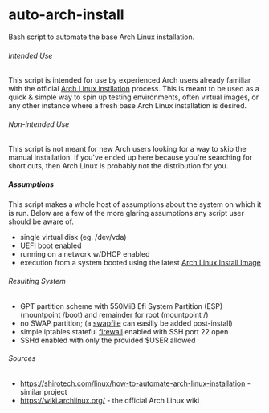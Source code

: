 # auto-arch-install
Bash script to automate the base Arch Linux installation.

###### Intended Use
This script is intended for use by experienced Arch users already familiar with the official [Arch Linux instllation](https://wiki.archlinux.org/index.php/Installation_guide) process. This is meant to be used as a quick & simple way to spin up testing environments, often virtual images, or any other instance where a fresh base Arch Linux installation is desired.

###### Non-intended Use
This script is not meant for new Arch users looking for a way to skip the manual installation. If you've ended up here because you're searching for short cuts, then Arch Linux is probably not the distribution for you.

##### Assumptions
This script makes a whole host of assumptions about the system on which it is run.  Below are a few of the more glaring assumptions any script user should be aware of.
* single virtual disk (eg. /dev/vda)
* UEFI boot enabled
* running on a network w/DHCP enabled
* execution from a system booted using the latest [Arch Linux Install Image](https://www.archlinux.org/download/)

###### Resulting System
* GPT partition scheme with 550MiB Efi System Partition (ESP) (mountpoint /boot) and remainder for root (mountpoint /)
* no SWAP partition; (a [swapfile](https://wiki.archlinux.org/index.php/Swap#Swap_file) can easilly be added post-install)
* simple iptables stateful [firewall](https://wiki.archlinux.org/index.php/Simple_stateful_firewall) enabled with SSH port 22 open
* SSHd enabled with only the provided $USER allowed

###### Sources
* https://shirotech.com/linux/how-to-automate-arch-linux-installation - similar project
* https://wiki.archlinux.org/ - the official Arch Linux wiki
